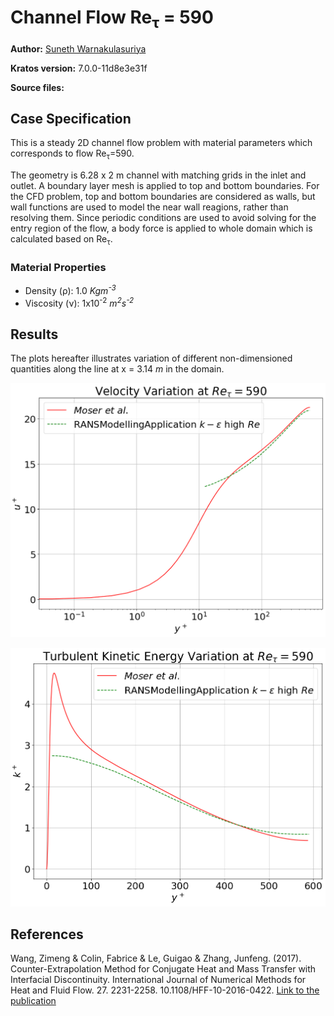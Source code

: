 # Channel Flow Re<sub>&tau;</sub> = 590

**Author:** [Suneth Warnakulasuriya](https://github.com/sunethwarna)

**Kratos version:** 7.0.0-11d8e3e31f

**Source files:**

## Case Specification
This is a steady 2D channel flow problem with material parameters which corresponds to flow Re<sub>&tau;</sub>=590.

The geometry is 6.28 x 2 m channel with matching grids in the inlet and outlet. A boundary layer mesh is applied to top and bottom boundaries. For the CFD problem, top and bottom boundaries are considered as walls, but wall functions are used to model the near wall reagions, rather than resolving them. Since periodic conditions are used to avoid solving for the entry region of the flow, a body force is applied to whole domain which is calculated based on Re<sub>&tau;</sub>.

### Material Properties
* Density (&rho;): 1.0 _Kgm<sup>-3</sup>_
* Viscosity (&nu;): 1x10<sup>-2</sup> _m<sup>2</sup>s<sup>-2</sup>_



## Results
The plots hereafter illustrates variation of different non-dimensioned quantities along the line at x = 3.14 _m_ in the domain.

<p align="center">
  <img src="plots/full_channel_re_tau_590_u_plus.png" alt="Cylinder cooling Re = 100 and Pr = 2 velocity field [m/s]." style="width: 600px;"/>
</p>
<p align="center">
  <img src="plots/full_channel_re_tau_590_k_plus.png" alt="Cylinder cooling Re = 100 and Pr = 2 velocity field [m/s]." style="width: 600px;"/>
</p>

## References
Wang, Zimeng & Colin, Fabrice & Le, Guigao & Zhang, Junfeng. (2017). Counter-Extrapolation Method for Conjugate Heat and Mass Transfer with Interfacial Discontinuity. International Journal of Numerical Methods for Heat and Fluid Flow. 27. 2231-2258. 10.1108/HFF-10-2016-0422. [Link to the publication](https://www.researchgate.net/publication/311681538_Counter-Extrapolation_Method_for_Conjugate_Heat_and_Mass_Transfer_with_Interfacial_Discontinuity)
